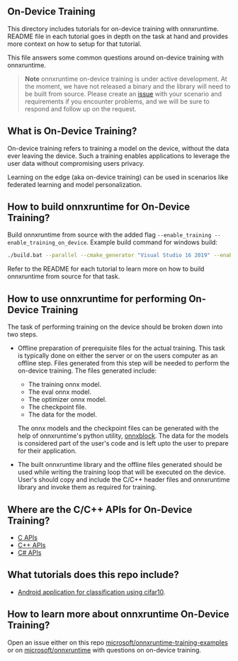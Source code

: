 ## On-Device Training

This directory includes tutorials for on-device training with onnxruntime. README file in each tutorial goes in depth on the task at hand and provides more context on how to setup for that tutorial.

This file answers some common questions around on-device training with onnxruntime.

> **Note**
> onnxruntime on-device training is under active development. At the moment, we have not released a binary and the library will need to be built from source. Please create an [issue](https://github.com/microsoft/onnxruntime-training-examples/issues/new) with your scenario and requirements if you encounter problems, and we will be sure to respond and follow up on the request.

## What is On-Device Training?
On-device training refers to training a model on the device, without the data ever leaving the device. Such a training enables applications to leverage the user data without compromising users privacy.

Learning on the edge (aka on-device training) can be used in scenarios like federated learning and model personalization.

## How to build onnxruntime for On-Device Training?
Build onnxruntime from source with the added flag `--enable_training --enable_training_on_device`. Example build command for windows build:
```sh
./build.bat --parallel --cmake_generator "Visual Studio 16 2019" --enable_training --enable_training_on_device --skip_tests

```
Refer to the README for each tutorial to learn more on how to build onnxruntime from source for that task.

## How to use onnxruntime for performing On-Device Training
The task of performing training on the device should be broken down into two steps.
- Offline preparation of prerequisite files for the actual training. This task is typically done on either the server or on the users computer as an offline step. Files generated from this step will be needed to perform the on-device training. The files generated include:
  - The training onnx model.
  - The eval onnx model.
  - The optimizer onnx model.
  - The checkpoint file.
  - The data for the model.

  The onnx models and the checkpoint files can be generated with the help of onnxruntime's python utility, [onnxblock](https://github.com/microsoft/onnxruntime/blob/main/orttraining/orttraining/python/training/onnxblock/README.md).
  The data for the models is considered part of the user's code and is left upto the user to prepare for their application.

- The built onnxruntime library and the offline files generated should be used while writing the training loop that will be executed on the device. User's should copy and include the C/C++ header files and onnxruntime library and invoke them as required for training.

## Where are the C/C++ APIs for On-Device Training?
- [C APIs](https://github.com/microsoft/onnxruntime/blob/main/orttraining/orttraining/training_api/include/onnxruntime_training_c_api.h)
- [C++ APIs](https://github.com/microsoft/onnxruntime/blob/main/orttraining/orttraining/training_api/include/onnxruntime_training_cxx_api.h)
- [C# APIs](https://github.com/microsoft/onnxruntime/tree/main/csharp/src/Microsoft.ML.OnnxRuntime/Training)


## What tutorials does this repo include?
- [Android application for classification using cifar10](android_demo/README.md).

## How to learn more about onnxruntime On-Device Training?
Open an issue either on this repo [microsoft/onnxruntime-training-examples](https://github.com/microsoft/onnxruntime-training-examples) or on [microsoft/onnxruntime](https://github.com/microsoft/onnxruntime) with questions on on-device training.
